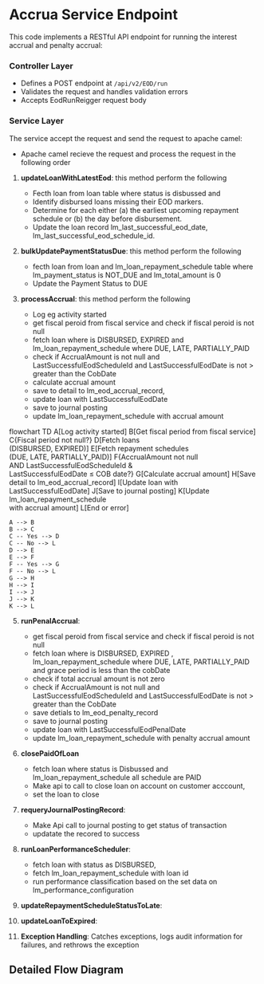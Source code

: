
# Accrua Service Endpoint

This code implements a RESTful API endpoint for running the interest accrual and penalty accrual:

### Controller Layer

- Defines a POST endpoint at `/api/v2/EOD/run`
- Validates the request and handles validation errors
- Accepts EodRunReigger request body

### Service Layer

The service accept the request and send the request to apache camel:
- Apache camel recieve the request and process the request in the following order


1. **updateLoanWithLatestEod**: this method perform the following
   - Fecth loan  from loan table where status is disbussed and
   - Identify disbursed loans missing their EOD markers.
   - Determine for each either (a) the earliest upcoming repayment schedule or (b) the day before disbursement.
   - Update the loan record lm_last_successful_eod_date, lm_last_successful_eod_schedule_id.
     
3. **bulkUpdatePaymentStatusDue**: this method perform the following
   - fecth loan from loan and lm_loan_repayment_schedule table where lm_payment_status is NOT_DUE and lm_total_amount is 0
   - Update the Payment Status to DUE

4. **processAccrual**: this method perform the following
   - Log eg activity started
   - get fiscal peroid from  fiscal service and check if fiscal peroid is not null
   - fetch loan where is DISBURSED, EXPIRED and lm_loan_repayment_schedule where DUE, LATE, PARTIALLY_PAID
   - check if AccrualAmount is not null and LastSuccessfulEodScheduleId and  LastSuccessfulEodDate is not > greater than the CobDate
   - calculate accrual amount
   - save to detail to lm_eod_accrual_record,
   - update loan with LastSuccessfulEodDate
   - save to journal posting
   - update lm_loan_repayment_schedule with accrual amount

flowchart TD
    A[Log activity started]
    B[Get fiscal period from fiscal service]
    C{Fiscal period not null?}
    D[Fetch loans<br/>(DISBURSED, EXPIRED)]
    E[Fetch repayment schedules<br/>(DUE, LATE, PARTIALLY_PAID)]
    F{AccrualAmount not null<br/>AND LastSuccessfulEodScheduleId &<br/>LastSuccessfulEodDate ≤ COB date?}
    G[Calculate accrual amount]
    H[Save detail to lm_eod_accrual_record]
    I[Update loan with LastSuccessfulEodDate]
    J[Save to journal posting]
    K[Update lm_loan_repayment_schedule<br/>with accrual amount]
    L[End or error]

    A --> B
    B --> C
    C -- Yes --> D
    C -- No --> L
    D --> E
    E --> F
    F -- Yes --> G
    F -- No --> L
    G --> H
    H --> I
    I --> J
    J --> K
    K --> L


5. **runPenalAccrual**:
   - get fiscal peroid from  fiscal service and check if fiscal peroid is not null
   - fetch loan where is DISBURSED, EXPIRED , lm_loan_repayment_schedule where DUE, LATE, PARTIALLY_PAID and grace period is less than the cobDate
   - check if total accrual amount is not zero
   - check if AccrualAmount is not null and LastSuccessfulEodScheduleId and  LastSuccessfulEodDate is not > greater than the CobDate
   - save detials to lm_eod_penalty_record
   - save to journal posting
   - update loan with LastSuccessfulEodPenalDate
   - update lm_loan_repayment_schedule with penalty accrual amount


6. **closePaidOfLoan** 
   - fetch loan where status is Disbussed and lm_loan_repayment_schedule all schedule are PAID
   - Make api to call to close loan on account on customer acccount,
   - set the loan to close

7. **requeryJournalPostingRecord**:
   - Make Api call to journal posting to get status of transaction
   - updatate the recored to success 

8. **runLoanPerformanceScheduler**:
   - fetch loan with status as  DISBURSED,
   - fetch lm_loan_repayment_schedule with loan id
   - run performance classification based on the set data on lm_performance_configuration


10. **updateRepaymentScheduleStatusToLate**:
 
11. **updateLoanToExpired**:



12. **Exception Handling**: Catches exceptions, logs audit information for failures, and rethrows the exception

## Detailed Flow Diagram

